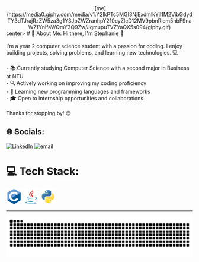 <center>![me](https://media0.giphy.com/media/v1.Y2lkPTc5MGI3NjExdmlkYjI1M2VibGdydTY3dTJrajRzZW5za3g1Y3JpZWZranhpY210cyZlcD12MV9pbnRlcm5hbF9naWZfYnlfaWQmY3Q9Zw/JqmupuTVZYaQX5s094/giphy.gif)</center>center>
# 💫 About Me:
Hi there, I'm Stephanie 👋<br><br>I'm a year 2 computer science student with a passion for coding. I enjoy building projects, solving problems, and learning new technologies. 💻<br><br>- 📚 Currently studying Computer Science with a second major in Business at NTU<br>- 🔍 Actively working on improving my coding proficiency<br>- 📝 Learning new programming languages and frameworks<br>- 🎓 Open to internship opportunities and collaborations<br><br>Thanks for stopping by! 😊<br>


## 🌐 Socials:
[![LinkedIn](https://img.shields.io/badge/LinkedIn-%230077B5.svg?logo=linkedin&logoColor=white)](https://linkedin.com/in/stephanie-heather-zaw) [![email](https://img.shields.io/badge/Email-D14836?logo=gmail&logoColor=white)](mailto:szaw001@e.ntu.edu.sg) 

# 💻 Tech Stack:
<p><a target="_blank" href="https://raw.githubusercontent.com/devicons/devicon/master/icons/c/c-original.svg" style="display: inline-block;"><img src="https://raw.githubusercontent.com/devicons/devicon/master/icons/c/c-original.svg" alt="c" width="42" height="42" /></a>
<a target="_blank" href="https://raw.githubusercontent.com/devicons/devicon/master/icons/java/java-original.svg" style="display: inline-block;"><img src="https://raw.githubusercontent.com/devicons/devicon/master/icons/java/java-original.svg" alt="java" width="42" height="42" /></a>
<a target="_blank" href="https://raw.githubusercontent.com/devicons/devicon/master/icons/python/python-original.svg" style="display: inline-block;"><img src="https://raw.githubusercontent.com/devicons/devicon/master/icons/python/python-original.svg" alt="python" width="42" height="42" /></a></p>

---
<picture>
  <source media="(prefers-color-scheme: dark)" srcset="https://raw.githubusercontent.com/stephan0b/stephan0b/output/github-snake-dark.svg" />
  <source media="(prefers-color-scheme: light)" srcset="https://raw.githubusercontent.com/stephan0b/stephan0b/output/github-snake.svg" />
  <img alt="github-snake" src="https://raw.githubusercontent.com/stephan0b/stephan0b/output/github-snake.svg" />
</picture>

